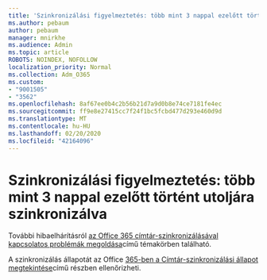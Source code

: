 ```yaml
---
title: 'Szinkronizálási figyelmeztetés: több mint 3 nappal ezelőtt történt utoljára szinkronizálva'
ms.author: pebaum
author: pebaum
manager: mnirkhe
ms.audience: Admin
ms.topic: article
ROBOTS: NOINDEX, NOFOLLOW
localization_priority: Normal
ms.collection: Adm_O365
ms.custom:
- "9001505"
- "3562"
ms.openlocfilehash: 8af67ee0b4c2b56b21d7a9d0b8e74ce7181fe4ec
ms.sourcegitcommit: ff9e8e27415cc7f24f1bc5fcbd477d293e460d9d
ms.translationtype: MT
ms.contentlocale: hu-HU
ms.lasthandoff: 02/20/2020
ms.locfileid: "42164096"
---
```

# <a name="sync-warning-last-synced-more-than-3-days-ago"></a>Szinkronizálási figyelmeztetés: több mint 3 nappal ezelőtt történt utoljára szinkronizálva

További hibaelhárításról [az Office 365 címtár-szinkronizálásával kapcsolatos problémák megoldása](https://docs.microsoft.com/en-us/office365/enterprise/fix-problems-with-directory-synchronization)című témakörben található.

A szinkronizálás állapotát az Office [365-ben a Címtár-szinkronizálási állapot megtekintése](https://docs.microsoft.com/en-us/office365/enterprise/view-directory-synchronization-status)című részben ellenőrizheti.

